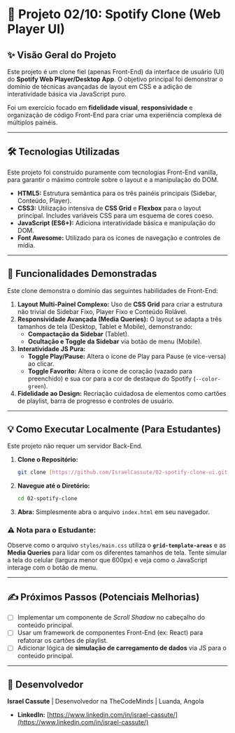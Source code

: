# 🎵 Projeto 02/10: Spotify Clone (Web Player UI)

## ✨ Visão Geral do Projeto

Este projeto é um clone fiel (apenas Front-End) da interface de usuário (UI) do **Spotify Web Player/Desktop App**. O objetivo principal foi demonstrar o domínio de técnicas avançadas de layout em CSS e a adição de interatividade básica via JavaScript puro.

Foi um exercício focado em **fidelidade visual**, **responsividade** e organização de código Front-End para criar uma experiência complexa de múltiplos painéis. 

---

## 🛠️ Tecnologias Utilizadas

Este projeto foi construído puramente com tecnologias Front-End vanilla, para garantir o máximo controle sobre o layout e a manipulação do DOM.

* **HTML5:** Estrutura semântica para os três painéis principais (Sidebar, Conteúdo, Player).
* **CSS3:** Utilização intensiva de **CSS Grid** e **Flexbox** para o layout principal. Includes variáveis CSS para um esquema de cores coeso.
* **JavaScript (ES6+):** Adiciona interatividade básica e manipulação do DOM.
* **Font Awesome:** Utilizado para os ícones de navegação e controles de mídia.

---

## 🚀 Funcionalidades Demonstradas

Este clone demonstra o domínio das seguintes habilidades de Front-End:

1.  **Layout Multi-Painel Complexo:** Uso de **CSS Grid** para criar a estrutura não trivial de Sidebar Fixo, Player Fixo e Conteúdo Rolável.
2.  **Responsividade Avançada (Media Queries):** O layout se adapta a três tamanhos de tela (Desktop, Tablet e Mobile), demonstrando:
    * **Compactação da Sidebar** (Tablet).
    * **Ocultação e Toggle da Sidebar** via botão de menu (Mobile).
3.  **Interatividade JS Pura:**
    * **Toggle Play/Pause:** Altera o ícone de Play para Pause (e vice-versa) ao clicar.
    * **Toggle Favorito:** Altera o ícone de coração (vazado para preenchido) e sua cor para a cor de destaque do Spotify (`--color-green`).
4.  **Fidelidade ao Design:** Recriação cuidadosa de elementos como cartões de playlist, barra de progresso e controles de usuário.

---

## 💡 Como Executar Localmente (Para Estudantes)

Este projeto não requer um servidor Back-End.

1.  **Clone o Repositório:**
    ```bash
    git clone [https://github.com/IsraelCassute/02-spotify-clone-ui.git](https://github.com/IsraelCassute/02-spotify-clone-ui.git)
    ```
2.  **Navegue até o Diretório:**
    ```bash
    cd 02-spotify-clone
    ```
3.  **Abra:** Simplesmente abra o arquivo `index.html` em seu navegador.

### ⚠️ Nota para o Estudante:

Observe como o arquivo `styles/main.css` utiliza o **`grid-template-areas`** e as **Media Queries** para lidar com os diferentes tamanhos de tela. Tente simular a tela do celular (largura menor que 600px) e veja como o JavaScript interage com o botão de menu.

---

## ✍️ Próximos Passos (Potenciais Melhorias)

* [ ] Implementar um componente de *Scroll Shadow* no cabeçalho do conteúdo principal.
* [ ] Usar um framework de componentes Front-End (ex: React) para refatorar os cartões de playlist.
* [ ] Adicionar lógica de **simulação de carregamento de dados** via JS para o conteúdo principal.

---

## 👤 Desenvolvedor

**Israel Cassute** | Desenvolvedor na TheCodeMinds | Luanda, Angola

* **LinkedIn:** [https://www.linkedin.com/in/israel-cassute/](https://www.linkedin.com/in/israel-cassute/)

